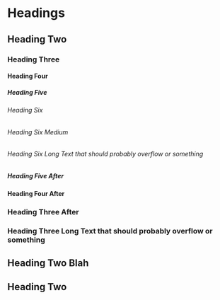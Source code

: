 # Headings

## Heading Two

### Heading Three

#### Heading Four

##### Heading Five

###### Heading Six

###### Heading Six Medium

###### Heading Six Long Text that should probably overflow or something

##### Heading Five After

#### Heading Four After

### Heading Three After

### Heading Three Long Text that should probably overflow or something

## Heading Two Blah

## Heading Two
